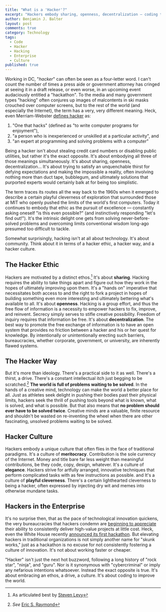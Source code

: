 ```yaml
---
title: "What is a 'Hacker'?"
excerpt: "Hackers embody sharing, openness, decentralization — coding to improve the world"
author: Benjamin J. Balter
layout: post
comments: true
category: Technology
tags:
  - Code
  - Hacker
  - Hacking
  - Enterprise
  - Culture
published: true
---
```


Working in DC, "*hacker*" can often be seen as a four-letter word. I can't count the number of times a press aide or government attorney has cringed at seeing it in a draft release, or even worse, in an upcoming event audaciously entitled a "hackathon". To the media and many government types "hacking" often conjures up images of malcontents in ski masks crouched over computer screens, but to the rest of the world (and especially the Internet), the term has a very, very different meaning. Heck, even Merriam-Webster [defines hacker](http://www.merriam-webster.com/dictionary/hacker) as:

1. "One that hacks" (defined as "to write computer programs for enjoyment"), 
2. "a person who is inexperienced or unskilled at a particular activity", and
3. "an expert at programming and solving problems with a computer"

Being a hacker isn't about stealing credit card numbers or disabling public utilities, but rather it's the exact opposite. It's about embodying all three of those meanings simultaneously. It's about sharing, openness, decentralization... It's about trying to satisfy an unquenchable thirst for defying expectations and making the impossible a reality, often involving nothing more than duct tape, bubblegum, and ultimately solutions that purported experts would certainly balk at for being too simplistic.

The term traces its routes all the way back to the 1960s when it emerged to describe a certain playful cleverness of exploration that surrounded those at MIT who openly pushed the limits of the world's first computers. Today it continues to embody that ethic as the pursuit of excellence — constantly asking oneself "is this even possible?" (and instinctively responding "let's find out!"). It's the intrinsic delight one gets from solving never-before-solved problems and overcoming limits conventional wisdom long-ago presumed too difficult to tackle.

Somewhat surprisingly, hacking isn't at all about technology. It's about community. Think about it in terms of a hacker ethic, a hacker way, and a hacker culture.

<!-- more -->

## The Hacker Ethic

Hackers are motivated by a distinct ethos.[^1] It's about **sharing**. Hacking requires the ability to take things apart and figure out how they work in the hopes of ultimately improving upon them. It's a "hands on" imperative that necessitates both access to and the right to fork a project in hopes of building something even more interesting and ultimately bettering what's available to all. It's about **openness**. Hacking is a group effort, and thus the free flow of information is a necessity to empower hackers to fix, improve, and reinvent. Secrecy simply serves to stifle creative possibility. Freedom of inquiry requires that information be free. It's about **decentralization**. The best way to promote the free exchange of information is to have an open system that provides no friction between a hacker and his or her quest for knowledge. By intentionally or unintentionally erecting such barriers, bureaucracies, whether corporate, government, or university, are inherently flawed systems.

## The Hacker Way

But it's more than ideology. There's a practical side to it as well. There's a thirst, a drive. There's a constant intellectual itch just begging to be scratched.[^2] **The world is full of problems waiting to be solved**. In the hands of a creative mind, technology can make the world a better place for all. Just as athletes seek delight in pushing their bodies past their physical limits, hackers seek the thrill of pushing tools beyond what is known, what is solved, and what is possible. But that also means that **no problem should ever have to be solved twice**. Creative minds are a valuable, finite resource and shouldn't be wasted on re-inventing the wheel when there are other fascinating, unsolved problems waiting to be solved.

## Hacker Culture

Hackers embody a unique culture that often flies in the face of traditional paradigms. It's a culture of **meritocracy**. Contribution is the sole currency of the Internet. Money and title bare far less weight than meaningful contributions, be they code, copy, design, whatever. It's a culture of **elegance**. Hackers strive for artfully arranged, innovative techniques that perform complicated tasks with as few instructions as possible. and It's a culture of **playful cleverness**. There's a certain lighthearted cleverness to being a hacker, often expressed by injecting dry wit and memes into otherwise mundane tasks.

## Hackers in the Enterprise

It's no surprise then, that as the pace of technological innovation quickens, the very bureaucracies that hackers condemn are [beginning to appreciate](http://www.intechnic.com/blog/a-hacker-the-secret-ingredient-your-it-department-lacks/) their ability to consistently deliver high-value projects at little cost. Heck, even the White House recently [announced its first hackathon](http://www.whitehouse.gov/blog/2013/02/05/announcing-we-people-20-and-white-house-hackathon). But elevating hackers in traditional organizations is not simply another name for "skunk works," just as a hackathon is no excuse for not consistently fostering a culture of innovation. It's not about working faster or cheaper. 

"Hacker" isn't just the next hot buzzword, following a long history of "rock star", "ninja", and "guru". Nor is it synonymous with "cybercriminal" or imply any nefarious intentions whatsoever. Instead the exact opposite is true. It's about embracing an ethos, a drive, a culture. It's about coding to improve the world.

[^1]: As articulated best by [Steven Levy](http://www.amazon.com/Hackers-Computer-Revolution-Anniversary-ebook/dp/B003PDMKIY/ref=tmm_kin_title_0&tag=613240924-20)
[^2]: *See* [Eric S. Raymond](http://www.catb.org/esr/faqs/hacker-howto.html)